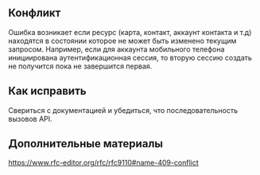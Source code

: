 ## Конфликт
Ошибка возникает если ресурс (карта, контакт, аккаунт контакта и т.д) находятся в состоянии которое не может быть изменено текущим запросом. Например, если для аккаунта мобильного телефона инициирована аутентификационная сессия, то вторую сессию создать не получится пока не завершится первая.

## Как исправить
Свериться с документацией и убедиться, что последовательность вызовов API.

## Дополнительные материалы
https://www.rfc-editor.org/rfc/rfc9110#name-409-conflict
